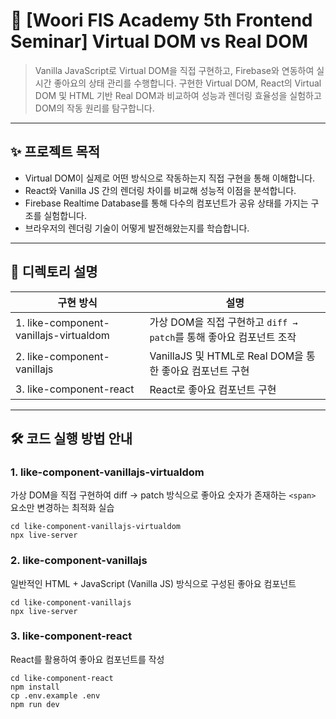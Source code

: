 # 🧪 [Woori FIS Academy 5th Frontend Seminar] Virtual DOM vs Real DOM

> Vanilla JavaScript로 Virtual DOM을 직접 구현하고, Firebase와 연동하여 실시간 좋아요의 상태 관리를 수행합니다. 구현한 Virtual DOM, React의 Virtual DOM 및 HTML 기반 Real DOM과 비교하여 성능과 렌더링 효율성을 실험하고 DOM의 작동 원리를 탐구합니다.

---

## ✨ 프로젝트 목적

-   Virtual DOM이 실제로 어떤 방식으로 작동하는지 직접 구현을 통해 이해합니다.
-   React와 Vanilla JS 간의 렌더링 차이를 비교해 성능적 이점을 분석합니다.
-   Firebase Realtime Database를 통해 다수의 컴포넌트가 공유 상태를 가지는 구조를 실험합니다.
-   브라우저의 렌더링 기술이 어떻게 발전해왔는지를 학습합니다.

---

## 🔧 디렉토리 설명

| 구현 방식                              | 설명                                                                |
| -------------------------------------- | ------------------------------------------------------------------- |
| 1. like-component-vanillajs-virtualdom | 가상 DOM을 직접 구현하고 `diff → patch`를 통해 좋아요 컴포넌트 조작 |
| 2. like-component-vanillajs            | VanillaJS 및 HTML로 Real DOM을 통한 좋아요 컴포넌트 구현            |
| 3. like-component-react                | React로 좋아요 컴포넌트 구현                                        |

---

## 🛠️ 코드 실행 방법 안내

### 1. like-component-vanillajs-virtualdom

가상 DOM을 직접 구현하여 diff → patch 방식으로 좋아요 숫자가 존재하는 `<span>` 요소만 변경하는 최적화 실습

```
cd like-component-vanillajs-virtualdom
npx live-server
```

### 2. like-component-vanillajs

일반적인 HTML + JavaScript (Vanilla JS) 방식으로 구성된 좋아요 컴포넌트

```
cd like-component-vanillajs
npx live-server
```

### 3. like-component-react

React를 활용하여 좋아요 컴포넌트를 작성

```
cd like-component-react
npm install
cp .env.example .env
npm run dev

```
